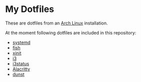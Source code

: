 # My Dotfiles

These are dotfiles from an [Arch Linux](https://www.archlinux.org/) installation.

At the moment following dotfiles are included in this repository:
* [systemd](https://www.freedesktop.org/wiki/Software/systemd/)
* [fish](http://fishshell.com/)
* [xinit](https://www.x.org/)
* [i3](https://i3wm.org/)
* [i3status](https://i3wm.org/)
* [Alacritty](https://github.com/jwilm/alacritty)
* [dunst](https://dunst-project.org/)
